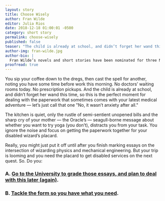 ```yaml
---
layout: story
title: Choose Wisely
author: Fran Wilde
editor: Julia Rios
date: 2018-12-18 01:00:01 -0500
category: short story
permalink: choose-wisely
published: false
teaser: "The child is already at school, and didn’t forget her wand this time, so this is the perfect moment for dealing with the paperwork that sometimes comes with your latest medical adventure…"
author-img: fran-wilde.jpg
author-bio: |
  Fran Wilde’s novels and short stories have been nominated for three Nebula Awards and two Hugos, and include her Andre Norton- and Compton-Crook-winning debut novel, _Updraft_ (Tor, 2015), its sequels, _Cloudbound_ (2016) and _Horizon_ (2017), and the novelette “The Jewel and Her Lapidary” (Tor.com Publishing, 2016). Her short stories appear in _Asimov's Science Fiction_, _Tor.com_, _Beneath Ceaseless Skies_, _Shimmer Magazine_, _Nature Futures_, and the 2017 _Year’s Best Dark Fantasy and Horror_. She writes for publications including _The Washington Post_, _Tor.com_, _Clarkesworld Magazine_, _iO9.com_, and _GeekMom.com_. You can find her on Twitter, Facebook, and at [franwilde.net](http://www.franwilde.net).
proofread: true
---
```


You sip your coffee down to the dregs, then cast the spell for another, noting you have some time before work this morning. No doctors’ waiting rooms today. No prescription pickups. And the child is already at school, and didn’t forget her wand this time, so this is the perfect moment for dealing with the paperwork that sometimes comes with your latest medical adventure — let’s just call that one "No, it wasn’t anxiety after all."

The kitchen is quiet, only the rustle of semi-sentient unopened bills and the sharp cry of your mother — the Oracle’s — seagull-borne message about whether you want to try yoga (you don’t), distracts you from your task. You ignore the noise and focus on getting the paperwork together for your disabled wizard’s placard.

Really, you might just put it off until after you finish marking essays on the intersection of wizarding physics and mechanical engineering. But your trip is looming and you need the placard to get disabled services on the next quest. So. Do you:

### A. [Go to the University to grade those essays, and plan to deal with this later (again)](/choose-wisely-1-a).

### B. [Tackle the form so you have what you need](/choose-wisely-1-b).
